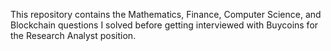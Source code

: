 
This repository contains the Mathematics, Finance, Computer Science, and Blockchain questions I solved before getting interviewed with Buycoins for the Research Analyst position.
